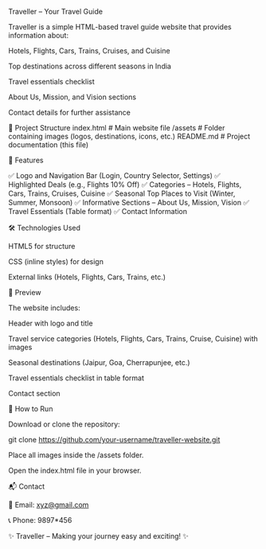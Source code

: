 Traveller – Your Travel Guide

Traveller is a simple HTML-based travel guide website that provides information about:

Hotels, Flights, Cars, Trains, Cruises, and Cuisine

Top destinations across different seasons in India

Travel essentials checklist

About Us, Mission, and Vision sections

Contact details for further assistance

📂 Project Structure
index.html          # Main website file
/assets             # Folder containing images (logos, destinations, icons, etc.)
README.md           # Project documentation (this file)

🚀 Features

✅ Logo and Navigation Bar (Login, Country Selector, Settings)
✅ Highlighted Deals (e.g., Flights 10% Off)
✅ Categories – Hotels, Flights, Cars, Trains, Cruises, Cuisine
✅ Seasonal Top Places to Visit (Winter, Summer, Monsoon)
✅ Informative Sections – About Us, Mission, Vision
✅ Travel Essentials (Table format)
✅ Contact Information

🛠️ Technologies Used

HTML5 for structure

CSS (inline styles) for design

External links (Hotels, Flights, Cars, Trains, etc.)

📸 Preview

The website includes:

Header with logo and title

Travel service categories (Hotels, Flights, Cars, Trains, Cruise, Cuisine) with images

Seasonal destinations (Jaipur, Goa, Cherrapunjee, etc.)

Travel essentials checklist in table format

Contact section

🔧 How to Run

Download or clone the repository:

git clone https://github.com/your-username/traveller-website.git


Place all images inside the /assets folder.

Open the index.html file in your browser.

📬 Contact

📧 Email: xyz@gmail.com

📞 Phone: 9897*456

✨ Traveller – Making your journey easy and exciting! ✨
